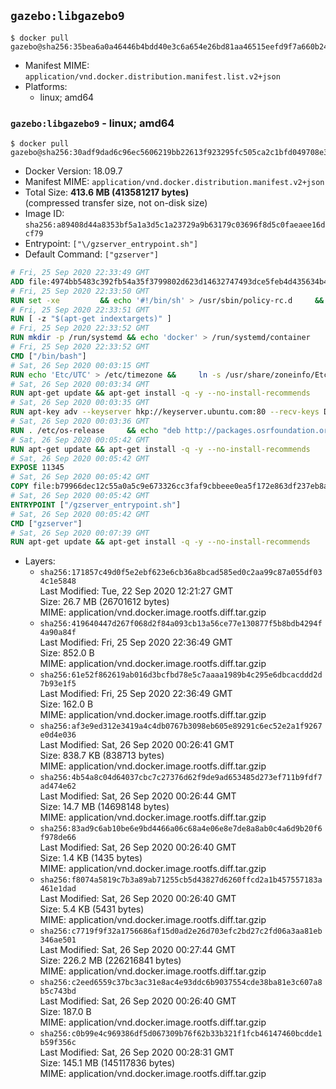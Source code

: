 ## `gazebo:libgazebo9`

```console
$ docker pull gazebo@sha256:35bea6a0a46446b4bdd40e3c6a654e26bd81aa46515eefd9f7a660b24dd956ab
```

-	Manifest MIME: `application/vnd.docker.distribution.manifest.list.v2+json`
-	Platforms:
	-	linux; amd64

### `gazebo:libgazebo9` - linux; amd64

```console
$ docker pull gazebo@sha256:30adf9dad6c96ec5606219bb22613f923295fc505ca2c1bfd049708e32e18970
```

-	Docker Version: 18.09.7
-	Manifest MIME: `application/vnd.docker.distribution.manifest.v2+json`
-	Total Size: **413.6 MB (413581217 bytes)**  
	(compressed transfer size, not on-disk size)
-	Image ID: `sha256:a89408d44a8353bf5a1a3d5c1a23729a9b63179c03696f8d5c0faeaee16dcf79`
-	Entrypoint: `["\/gzserver_entrypoint.sh"]`
-	Default Command: `["gzserver"]`

```dockerfile
# Fri, 25 Sep 2020 22:33:49 GMT
ADD file:4974bb5483c392fb54a35f3799802d623d14632747493dce5feb4d435634b4ac in / 
# Fri, 25 Sep 2020 22:33:50 GMT
RUN set -xe 		&& echo '#!/bin/sh' > /usr/sbin/policy-rc.d 	&& echo 'exit 101' >> /usr/sbin/policy-rc.d 	&& chmod +x /usr/sbin/policy-rc.d 		&& dpkg-divert --local --rename --add /sbin/initctl 	&& cp -a /usr/sbin/policy-rc.d /sbin/initctl 	&& sed -i 's/^exit.*/exit 0/' /sbin/initctl 		&& echo 'force-unsafe-io' > /etc/dpkg/dpkg.cfg.d/docker-apt-speedup 		&& echo 'DPkg::Post-Invoke { "rm -f /var/cache/apt/archives/*.deb /var/cache/apt/archives/partial/*.deb /var/cache/apt/*.bin || true"; };' > /etc/apt/apt.conf.d/docker-clean 	&& echo 'APT::Update::Post-Invoke { "rm -f /var/cache/apt/archives/*.deb /var/cache/apt/archives/partial/*.deb /var/cache/apt/*.bin || true"; };' >> /etc/apt/apt.conf.d/docker-clean 	&& echo 'Dir::Cache::pkgcache ""; Dir::Cache::srcpkgcache "";' >> /etc/apt/apt.conf.d/docker-clean 		&& echo 'Acquire::Languages "none";' > /etc/apt/apt.conf.d/docker-no-languages 		&& echo 'Acquire::GzipIndexes "true"; Acquire::CompressionTypes::Order:: "gz";' > /etc/apt/apt.conf.d/docker-gzip-indexes 		&& echo 'Apt::AutoRemove::SuggestsImportant "false";' > /etc/apt/apt.conf.d/docker-autoremove-suggests
# Fri, 25 Sep 2020 22:33:51 GMT
RUN [ -z "$(apt-get indextargets)" ]
# Fri, 25 Sep 2020 22:33:52 GMT
RUN mkdir -p /run/systemd && echo 'docker' > /run/systemd/container
# Fri, 25 Sep 2020 22:33:52 GMT
CMD ["/bin/bash"]
# Sat, 26 Sep 2020 00:03:15 GMT
RUN echo 'Etc/UTC' > /etc/timezone &&     ln -s /usr/share/zoneinfo/Etc/UTC /etc/localtime &&     apt-get update &&     apt-get install -q -y --no-install-recommends tzdata &&     rm -rf /var/lib/apt/lists/*
# Sat, 26 Sep 2020 00:03:34 GMT
RUN apt-get update && apt-get install -q -y --no-install-recommends     dirmngr     gnupg2     lsb-release     && rm -rf /var/lib/apt/lists/*
# Sat, 26 Sep 2020 00:03:35 GMT
RUN apt-key adv --keyserver hkp://keyserver.ubuntu.com:80 --recv-keys D2486D2DD83DB69272AFE98867170598AF249743
# Sat, 26 Sep 2020 00:03:36 GMT
RUN . /etc/os-release     && echo "deb http://packages.osrfoundation.org/gazebo/$ID-stable `lsb_release -sc` main" > /etc/apt/sources.list.d/gazebo-latest.list
# Sat, 26 Sep 2020 00:05:42 GMT
RUN apt-get update && apt-get install -q -y --no-install-recommends     gazebo9=9.14.0-1*     && rm -rf /var/lib/apt/lists/*
# Sat, 26 Sep 2020 00:05:42 GMT
EXPOSE 11345
# Sat, 26 Sep 2020 00:05:42 GMT
COPY file:b79966dec12c55a0a5c9e673326cc3faf9cbbeee0ea5f172e863df237eb8a601 in / 
# Sat, 26 Sep 2020 00:05:42 GMT
ENTRYPOINT ["/gzserver_entrypoint.sh"]
# Sat, 26 Sep 2020 00:05:42 GMT
CMD ["gzserver"]
# Sat, 26 Sep 2020 00:07:39 GMT
RUN apt-get update && apt-get install -q -y --no-install-recommends     libgazebo9-dev=9.14.0-1*     && rm -rf /var/lib/apt/lists/*
```

-	Layers:
	-	`sha256:171857c49d0f5e2ebf623e6cb36a8bcad585ed0c2aa99c87a055df034c1e5848`  
		Last Modified: Tue, 22 Sep 2020 12:21:27 GMT  
		Size: 26.7 MB (26701612 bytes)  
		MIME: application/vnd.docker.image.rootfs.diff.tar.gzip
	-	`sha256:419640447d267f068d2f84a093cb13a56ce77e130877f5b8bdb4294f4a90a84f`  
		Last Modified: Fri, 25 Sep 2020 22:36:49 GMT  
		Size: 852.0 B  
		MIME: application/vnd.docker.image.rootfs.diff.tar.gzip
	-	`sha256:61e52f862619ab016d3bcfbd78e5c7aaaa1989b4c295e6dbcacddd2d7b93e1f5`  
		Last Modified: Fri, 25 Sep 2020 22:36:49 GMT  
		Size: 162.0 B  
		MIME: application/vnd.docker.image.rootfs.diff.tar.gzip
	-	`sha256:af3e9ed312e3419a4c4db0767b3098eb605e89291c6ec52e2a1f9267e0d4e036`  
		Last Modified: Sat, 26 Sep 2020 00:26:41 GMT  
		Size: 838.7 KB (838713 bytes)  
		MIME: application/vnd.docker.image.rootfs.diff.tar.gzip
	-	`sha256:4b54a8c04d64037cbc7c27376d62f9de9ad653485d273ef711b9fdf7ad474e62`  
		Last Modified: Sat, 26 Sep 2020 00:26:44 GMT  
		Size: 14.7 MB (14698148 bytes)  
		MIME: application/vnd.docker.image.rootfs.diff.tar.gzip
	-	`sha256:83ad9c6ab10be6e9bd4466a06c68a4e06e8e7de8a8ab0c4a6d9b20f6f978de66`  
		Last Modified: Sat, 26 Sep 2020 00:26:40 GMT  
		Size: 1.4 KB (1435 bytes)  
		MIME: application/vnd.docker.image.rootfs.diff.tar.gzip
	-	`sha256:f8074a5819c7b3a89ab71255cb5d43827d6260ffcd2a1b457557183a461e1dad`  
		Last Modified: Sat, 26 Sep 2020 00:26:40 GMT  
		Size: 5.4 KB (5431 bytes)  
		MIME: application/vnd.docker.image.rootfs.diff.tar.gzip
	-	`sha256:c7719f9f32a1756686af15d0ad2e26d703efc2bd27c2fd06a3aa81eb346ae501`  
		Last Modified: Sat, 26 Sep 2020 00:27:44 GMT  
		Size: 226.2 MB (226216841 bytes)  
		MIME: application/vnd.docker.image.rootfs.diff.tar.gzip
	-	`sha256:c2eed6559c37bc3ac31e8ac4e93ddc6b9037554cde38ba81e3c607a8b5c743bd`  
		Last Modified: Sat, 26 Sep 2020 00:26:40 GMT  
		Size: 187.0 B  
		MIME: application/vnd.docker.image.rootfs.diff.tar.gzip
	-	`sha256:c0b99e4c969386df5d067309b76f62b33b321f1fcb46147460bcdde1b59f356c`  
		Last Modified: Sat, 26 Sep 2020 00:28:31 GMT  
		Size: 145.1 MB (145117836 bytes)  
		MIME: application/vnd.docker.image.rootfs.diff.tar.gzip
